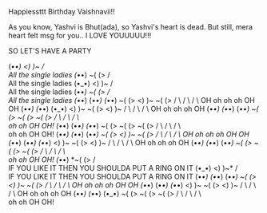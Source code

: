Happiessttt Birthday Vaishnavii!!

As you know, Yashvi is Bhut(ada), so Yashvi's heart is dead.
But still, mera heart felt msg for you..
I LOVE YOUUUUU!!!

SO LET'S HAVE A PARTY

(•_•)
<)  )~
 /  \
All the single ladies
  (•_•)
 ~(  (>
  /  \
All the single ladies
(•_•)
<)  )~
/  \
All the single ladies
  (•_•)
 ~(  (>
  /  \
All the single ladies
  (•_•)   (•_•)   (•_•)
 ~(  (>   <)  )~ ~(  (>
  /  \    /  \    /  \ 
OH oh oh oh OH OH
  (•_•)   (•_•)   (•_•)
  <)  )~ ~(  (>   <)  )~
  /  \    /  \    /  \ 
OH oh oh oh OH
  (•_•)   (•_•)   (•_•)
 ~(  (>  ~(  (>  ~(  (>
  /  \    /  \    /  \  
oh oh OH OH!
  (•_•)   (•_•)   (•_•)
 ~(  (>  ~(  (>  ~(  (>
  /  \    /  \    /  \  
oh oh OH OH!
  (•_•)   (•_•)   (•_•)
 ~(  (>   <)  )~ ~(  (>
  /  \    /  \    /  \ 
OH oh oh oh OH OH
  (•_•)   (•_•)   (•_•)
  <)  )~ ~(  (>   <)  )~
  /  \    /  \    /  \ 
OH oh oh oh OH
  (•_•)   (•_•)   (•_•)
 ~(  (>  ~(  (>  ~(  (>
  /  \    /  \    /  \  
oh oh OH OH!
   (•_•)
 *~(  (>
   /  \
IF YOU LIKE IT THEN YOU
SHOULDA PUT A RING ON IT
 (•_•)
<)  )~*
 /  \
IF YOU LIKE IT THEN YOU
SHOULDA PUT A RING ON IT
  (•_•)   (•_•)   (•_•)
 ~(  (>   <)  )~ ~(  (>
  /  \    /  \    /  \ 
OH oh oh oh OH OH
  (•_•)   (•_•)   (•_•)
  <)  )~ ~(  (>   <)  )~
  /  \    /  \    /  \ 
OH oh oh oh OH
  (•_•)   (•_•)   (•_•)
 ~(  (>  ~(  (>  ~(  (>
  /  \    /  \    /  \  
oh oh OH OH!
